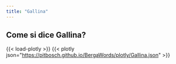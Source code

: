 ```yaml
---
title: "Gallina"
---
```


## Come si dice Gallina?

{{< load-plotly >}}
{{< plotly json="https://pitbosch.github.io/BergaWords/plotly/Gallina.json" >}}